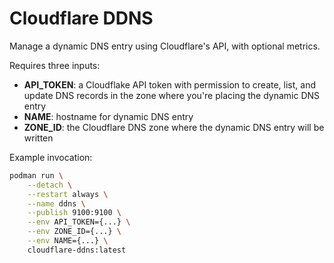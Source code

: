 # Cloudflare DDNS

Manage a dynamic DNS entry using Cloudflare's API, with optional metrics.

Requires three inputs:

* **API_TOKEN**: a Cloudflake API token with permission to create, list, and update DNS records in the zone where you're placing the dynamic DNS entry
* **NAME**: hostname for dynamic DNS entry
* **ZONE_ID**: the Cloudflare DNS zone where the dynamic DNS entry will be written

Example invocation:

```sh
podman run \
    --detach \
    --restart always \
    --name ddns \
    --publish 9100:9100 \
    --env API_TOKEN={...} \
    --env ZONE_ID={...} \
    --env NAME={...} \
    cloudflare-ddns:latest
```
